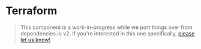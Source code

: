 # Terraform

> This component is a work-in-progress while we port things over from dependencies.io v2.
If you're interested in this one specifically,
[please let us know!](https://www.dependencies.io/contact/)
